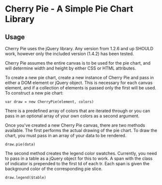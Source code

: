 Cherry Pie - A Simple Pie Chart Library
================================

Usage
----------
Cherry Pie uses the jQuery library. Any version from 1.2.6 and up SHOULD work, however only the included version (1.4.2) has been tested.

Cherry Pie assumes the entire canvas is to be used for the pie chart, and will determine width and height by either CSS or HTML attributes.

To create a new pie chart, create a new instance of Cherry Pie and pass in either a DOM element or jQuery object. This is necessary for each canvas element, and if a collection of elements is passed only the first will be used. To construct a new pie chart:

`var draw = new CherryPie(element, colors)`

There is a predefined array of colors that are iterated through or you can pass in an optional array of your own colors as a second argument.

Once you've created a new Cherry Pie canvas, there are two methods available. The first performs the actual drawing of the pie chart. To draw the chart, you must pass in an array of your data to be rendered.

`draw.pie(data)`

The second method creates the legend color swatches. Currently, you need to pass in a table as a jQuery object for this to work. A span with the class of indicator is prepended to the first td of each tr. Each span is given the background color of the corresponding pie slice.

`draw.legend($table)`
